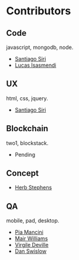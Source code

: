 # Contributors

## Code

javascript, mongodb, node.

* [Santiago Siri](http://github.com/santisiri)
* [Lucas Isasmendi](https://github.com/LucasIsasmendi)

## UX

html, css, jquery.

* [Santiago Siri](http://github.com/santisiri)

## Blockchain

two1, blockstack.

* Pending

## Concept

* [Herb Stephens](http://github.com/herbstephens)

## QA

mobile, pad, desktop.

* [Pia Mancini](https://github.com/piamancini)
* [Mair Williams](https://github.com/mairwilliams)
* [Virgile Deville](https://github.com/virgile-dev)
* [Dan Swislow](https://github.com/dswis)
